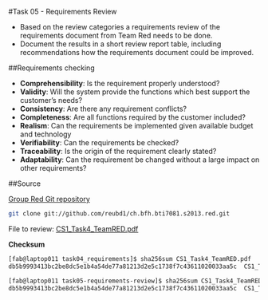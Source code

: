 #Task 05 - Requirements Review

- Based on the review categories a requirements review of the requirements document from Team Red  needs to be done.
- Document the results in a short review report table, including recommendations how the requirements document could be improved.

##Requirements checking
* **Comprehensibility**: Is the requirement properly understood?
* **Validity**: Will the system provide the functions which best support the
customer’s needs?
* **Consistency**: Are there any requirement conflicts?
* **Completeness**: Are all functions required by the customer included?
* **Realism**: Can the requirements be implemented given available budget and
technology
* **Verifiability**: Can the requirements be checked?
* **Traceability**: Is the origin of the requirement clearly stated?
* **Adaptability**: Can the requirement be changed without a large impact on
other requirements?

##Source

[Group Red Git repository](https://github.com/reubd1/ch.bfh.bti7081.s2013.red)

```bash
git clone git://github.com/reubd1/ch.bfh.bti7081.s2013.red.git
```

File to review: [CS1_Task4_TeamRED.pdf](https://github.com/reubd1/ch.bfh.bti7081.s2013.red/blob/master/ch.bfh.bti7081.s2013.red/doc/cs1_tasks/task04_requirements/CS1_Task4_TeamRED.pdf)


**Checksum**
```bash
[fab@laptop011 task04_requirements]$ sha256sum CS1_Task4_TeamRED.pdf 
db5b9993413bc2be8dc5e1b4a54de77a81213d2e5c1738f7c43611020033aa5c  CS1_Task4_TeamRED.pdf

[fab@laptop011 task05-requirements-review]$ sha256sum CS1_Task4_TeamRED.pdf 
db5b9993413bc2be8dc5e1b4a54de77a81213d2e5c1738f7c43611020033aa5c  CS1_Task4_TeamRED.pdf
```
